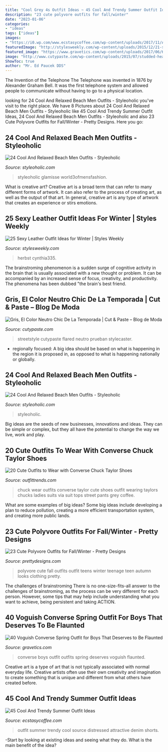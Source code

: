 ```yaml
---
title: "Cool Grey 4s Outfit Ideas ~ 45 Cool And Trendy Summer Outfit Ideas"
description: "23 cute polyvore outfits for fall/winter"
date: "2023-01-06"
categories:
- "ideas"
tags: ["ideas"]
images:
- "https://i0.wp.com/www.ecstasycoffee.com/wp-content/uploads/2017/11/All-Black.jpg?resize=366%2C876"
featuredImage: "http://stylesweekly.com/wp-content/uploads/2015/12/21-sexy-leather-looks-for-winter11.jpg"
featured_image: "https://www.gravetics.com/wp-content/uploads/2017/06/Kid-In-Summer-Wear-With-White-Converse.jpg"
image: "http://www.cutypaste.com/wp-content/uploads/2015/07/studded-hearts-fall-winter-grey-on-grey-outfit-inspiration-stockholm-streetstyle-funda.jpg"
ShowToc: true
author: "Mr. Ed Paucek DDS"
---
```



The Invention of the Telephone
The Telephone was invented in 1876 by Alexander Graham Bell. It was the first telephone system and allowed people to communicate without having to go to a physical location.

	

		
looking for 24 Cool And Relaxed Beach Men Outfits - Styleoholic you've visit to the right place. We have 8 Pictures about 24 Cool And Relaxed Beach Men Outfits - Styleoholic like 45 Cool And Trendy Summer Outfit Ideas, 24 Cool And Relaxed Beach Men Outfits - Styleoholic and also 23 Cute Polyvore Outfits for Fall/Winter - Pretty Designs. Here you go:
		
    
## 24 Cool And Relaxed Beach Men Outfits - Styleoholic

<img loading=lazy src="https://i.styleoholic.com/cool-and-relaxed-beach-men-outfits-13.jpg" onerror="this.onerror=null;this.src='https://tse2.mm.bing.net/th?id=OIP.vQWwAozIgKrIthvbo7fK-gHaLF&amp;pid=15.1';" alt="24 Cool And Relaxed Beach Men Outfits - Styleoholic">

_Source: styleoholic.com_

>styleoholic glamisse world3ofmensfashion. 

	

What is creative art?
Creative art is a broad term that can refer to many different forms of artwork. It can also refer to the process of creating art, as well as the output of that art. In general, creative art is any type of artwork that creates an experience or stirs emotions.

    
## 25 Sexy Leather Outfit Ideas For Winter | Styles Weekly

<img loading=lazy src="http://stylesweekly.com/wp-content/uploads/2015/12/21-sexy-leather-looks-for-winter11.jpg" onerror="this.onerror=null;this.src='https://tse3.mm.bing.net/th?id=OIP.iNtlBTJJUjruwxKQqkPObQHaMo&amp;pid=15.1';" alt="25 Sexy Leather Outfit Ideas for Winter | Styles Weekly">

_Source: stylesweekly.com_

>herbst cynthia335. 

	

The brainstroming phenomenon is a sudden surge of cognitive activity in the brain that is usually associated with a new thought or problem. It can be accompanied by an increased sense of focus, creativity, and productivity. The phenomena has been dubbed "the brain's best friend.

    
## Gris, El Color Neutro Chic De La Temporada | Cut &amp; Paste – Blog De Moda

<img loading=lazy src="http://www.cutypaste.com/wp-content/uploads/2015/07/studded-hearts-fall-winter-grey-on-grey-outfit-inspiration-stockholm-streetstyle-funda.jpg" onerror="this.onerror=null;this.src='https://tse1.mm.bing.net/th?id=OIP.oaexOQuzOtocpgHrH1-VcgHaLH&amp;pid=15.1';" alt="Gris, El Color Neutro Chic De La Temporada | Cut &amp; Paste – Blog de Moda">

_Source: cutypaste.com_

>streetstyle cutypaste flared neutro prueban stylecaster. 

	

- regionally focused: A big idea should be based on what is happening in the region it is proposed in, as opposed to what is happening nationally or globally.

    
## 24 Cool And Relaxed Beach Men Outfits - Styleoholic

<img loading=lazy src="https://i.styleoholic.com/cool-and-relaxed-beach-men-outfits-21.jpg" onerror="this.onerror=null;this.src='https://tse2.mm.bing.net/th?id=OIP.BPKaehromFz6ssXnz46SbAAAAA&amp;pid=15.1';" alt="24 Cool And Relaxed Beach Men Outfits - Styleoholic">

_Source: styleoholic.com_

>styleoholic. 

	

Big ideas are the seeds of new businesses, innovations and ideas. They can be simple or complex, but they all have the potential to change the way we live, work and play.

    
## 20 Cute Outfits To Wear With Converse Chuck Taylor Shoes

<img loading=lazy src="http://www.outfittrends.com/wp-content/uploads/2015/02/ad4138d45ba9bfc3c6d641292d402c95.jpg" onerror="this.onerror=null;this.src='https://tse1.mm.bing.net/th?id=OIP.qgA-fiOKbt6bNpsSRvajmQHaLD&amp;pid=15.1';" alt="20 Cute Outfits to Wear with Converse Chuck Taylor Shoes">

_Source: outfittrends.com_

>chuck wear outfits converse taylor cute shoes outfit wearing taylors chucks ladies suits via suit tops street pants grey coffee. 

	

What are some examples of big ideas?
Some big ideas include developing a plan to reduce pollution, creating a more efficient transportation system, and creating more public lands.

    
## 23 Cute Polyvore Outfits For Fall/Winter - Pretty Designs

<img loading=lazy src="http://www.prettydesigns.com/wp-content/uploads/2015/09/20-cute-polyvore-outfits-for-fallwinter2.jpg" onerror="this.onerror=null;this.src='https://tse4.mm.bing.net/th?id=OIP.wFXmnHwev-ERvlLbJsRd3QHaMo&amp;pid=15.1';" alt="23 Cute Polyvore Outfits for Fall/Winter - Pretty Designs">

_Source: prettydesigns.com_

>polyvore cute fall outfits outfit teens winter teenage teen autumn looks clothing pretty. 

	

The challenges of brainstroming
There is no one-size-fits-all answer to the challenges of brainstroming, as the process can be very different for each person. However, some tips that may help include understanding what you want to achieve, being persistent and taking ACTION.

    
## 40 Voguish Converse Spring Outfit For Boys That Deserves To Be Flaunted

<img loading=lazy src="https://www.gravetics.com/wp-content/uploads/2017/06/Kid-In-Summer-Wear-With-White-Converse.jpg" onerror="this.onerror=null;this.src='https://tse3.mm.bing.net/th?id=OIP.X5eJ0iyh9i3xauOw21yRRQHaHa&amp;pid=15.1';" alt="40 Voguish Converse Spring Outfit for Boys That Deserves to Be Flaunted">

_Source: gravetics.com_

>converse boys outfit outfits spring deserves voguish flaunted. 

	

Creative art is a type of art that is not typically associated with normal everyday life. Creative artists often use their own creativity and imagination to create something that is unique and different from what others have created before.

    
## 45 Cool And Trendy Summer Outfit Ideas

<img loading=lazy src="https://i0.wp.com/www.ecstasycoffee.com/wp-content/uploads/2017/11/All-Black.jpg?resize=366%2C876" onerror="this.onerror=null;this.src='https://tse2.mm.bing.net/th?id=OIP.FX69_4SfsbEakluM1w69JgAAAA&amp;pid=15.1';" alt="45 Cool And Trendy Summer Outfit Ideas">

_Source: ecstasycoffee.com_

>outfit summer trendy cool source distressed attractive denim shorts. 

	

-Start by looking at existing ideas and seeing what they do. What is the main benefit of the idea? 

